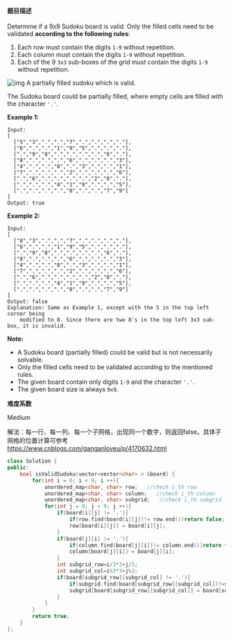 #### **题目描述**
Determine if a 9x9 Sudoku board is valid. Only the filled cells need to be validated **according to the following rules**:

1. Each row must contain the digits `1-9` without repetition.
2. Each column must contain the digits `1-9` without repetition.
3. Each of the 9 `3x3` sub-boxes of the grid must contain the digits `1-9` without repetition.

![img](https://upload.wikimedia.org/wikipedia/commons/thumb/f/ff/Sudoku-by-L2G-20050714.svg/250px-Sudoku-by-L2G-20050714.svg.png)
A partially filled sudoku which is valid.

The Sudoku board could be partially filled, where empty cells are filled with the character `'.'`.

**Example 1:**

```
Input:
[
  ["5","3",".",".","7",".",".",".","."],
  ["6",".",".","1","9","5",".",".","."],
  [".","9","8",".",".",".",".","6","."],
  ["8",".",".",".","6",".",".",".","3"],
  ["4",".",".","8",".","3",".",".","1"],
  ["7",".",".",".","2",".",".",".","6"],
  [".","6",".",".",".",".","2","8","."],
  [".",".",".","4","1","9",".",".","5"],
  [".",".",".",".","8",".",".","7","9"]
]
Output: true
```

**Example 2:**

```
Input:
[
  ["8","3",".",".","7",".",".",".","."],
  ["6",".",".","1","9","5",".",".","."],
  [".","9","8",".",".",".",".","6","."],
  ["8",".",".",".","6",".",".",".","3"],
  ["4",".",".","8",".","3",".",".","1"],
  ["7",".",".",".","2",".",".",".","6"],
  [".","6",".",".",".",".","2","8","."],
  [".",".",".","4","1","9",".",".","5"],
  [".",".",".",".","8",".",".","7","9"]
]
Output: false
Explanation: Same as Example 1, except with the 5 in the top left corner being 
    modified to 8. Since there are two 8's in the top left 3x3 sub-box, it is invalid.
```

**Note:**

- A Sudoku board (partially filled) could be valid but is not necessarily solvable.
- Only the filled cells need to be validated according to the mentioned rules.
- The given board contain only digits `1-9` and the character `'.'`.
- The given board size is always `9x9`.

**难度系数**  

Medium

解法：每一行、每一列、每一个子网格，出现同一个数字，则返回false。具体子网格的位置计算可参考 https://www.cnblogs.com/ganganloveu/p/4170632.html 

```c++
class Solution {
public:
    bool isValidSudoku(vector<vector<char> > &board) {
        for(int i = 0; i < 9; i ++){
            unordered_map<char, char> row;   //check i_th row
            unordered_map<char, char> column;   //check i_th column
            unordered_map<char, char> subgrid;   //check i_th subgrid
            for(int j = 0; j < 9; j ++){
                if(board[i][j] != '.'){
                    if(row.find(board[i][j])!= row.end())return false;
                    row[board[i][j]] = board[i][j];
                }
                if(board[j][i] != '.'){
                    if(column.find(board[j][i])!= column.end())return false;
                    column[board[j][i]] = board[j][i];
                }
                int subgrid_row=i/3*3+j/3;
                int subgrid_col=i%3*3+j%3;
                if(board[subgrid_row][subgrid_col] != '.'){
                    if(subgrid.find(board[subgrid_row][subgrid_col])!=subgrid.end())return false;
                    subgrid[board[subgrid_row][subgrid_col]] = board[subgrid_row][subgrid_col];
                }
            }
        }
        return true;
    }
};
```